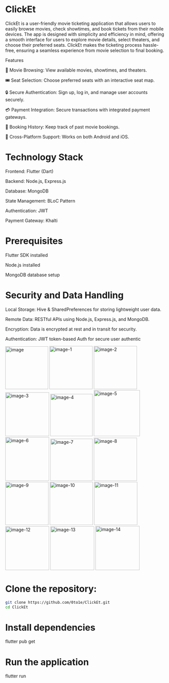 # ClickEt

ClickEt is a user-friendly movie ticketing application that allows users to easily browse movies, check showtimes, and book tickets from their mobile devices. The app is designed with simplicity and efficiency in mind, offering a smooth interface for users to explore movie details, select theaters, and choose their preferred seats. ClickEt makes the ticketing process hassle-free, ensuring a seamless experience from movie selection to final booking.

Features

📌 Movie Browsing: View available movies, showtimes, and theaters.

🎟️ Seat Selection: Choose preferred seats with an interactive seat map.

🔒 Secure Authentication: Sign up, log in, and manage user accounts securely.

💳 Payment Integration: Secure transactions with integrated payment gateways.

🔄 Booking History: Keep track of past movie bookings.

📱 Cross-Platform Support: Works on both Android and iOS.

# Technology Stack

Frontend: Flutter (Dart)

Backend: Node.js, Express.js

Database: MongoDB

State Management: BLoC Pattern

Authentication: JWT

Payment Gateway: Khalti

# Prerequisites

Flutter SDK installed

Node.js installed

MongoDB database setup

# Security and Data Handling

Local Storage: Hive & SharedPreferences for storing lightweight user data.

Remote Data: RESTful APIs using Node.js, Express.js, and MongoDB.

Encryption: Data is encrypted at rest and in transit for security.

Authentication: JWT token-based Auth for secure user authentic

<img width="135" alt="image" src="https://github.com/user-attachments/assets/fcb7b8c6-bd57-4166-8f4e-ec71f04f0405" />
<img width="136" alt="image-1" src="https://github.com/user-attachments/assets/038d0800-5abc-40b0-9248-e74fbb542d8f" />
<img width="136" alt="image-2" src="https://github.com/user-attachments/assets/f882cbd0-7dfe-425f-b678-852a8276d9cc" />
<img width="138" alt="image-3" src="https://github.com/user-attachments/assets/09413481-c2b2-4a4f-b57a-025d35913a48" />
<img width="133" alt="image-4" src="https://github.com/user-attachments/assets/79fa97c5-7103-43eb-b100-4b227067a4c2" />
<img width="145" alt="image-5" src="https://github.com/user-attachments/assets/3c8eeda5-b5e3-43c6-987e-2bef6ecf1b59" />
<img width="138" alt="image-6" src="https://github.com/user-attachments/assets/7743115e-d9ef-4949-bda2-dd6076141f2b" />
<img width="133" alt="image-7" src="https://github.com/user-attachments/assets/bdf61ce4-97c4-44aa-ba1b-81d4bf5567d7" />
<img width="136" alt="image-8" src="https://github.com/user-attachments/assets/d1ccf586-606a-4237-b45c-5cf0f8db00eb" />
<img width="136" alt="image-9" src="https://github.com/user-attachments/assets/246bb832-acc6-472e-a404-a63ede7ecc0b" />
<img width="136" alt="image-10" src="https://github.com/user-attachments/assets/8d534e98-816d-4f8f-9323-8855627c6a24" />
<img width="136" alt="image-11" src="https://github.com/user-attachments/assets/61445db1-8027-49dd-8b03-8c427aecc842" />
<img width="138" alt="image-12" src="https://github.com/user-attachments/assets/9070fb42-eeb8-4ae9-a50e-9dd67d4c21ce" />
<img width="138" alt="image-13" src="https://github.com/user-attachments/assets/65979221-0cf9-4841-9a6f-f7e082462ecb" />
<img width="139" alt="image-14" src="https://github.com/user-attachments/assets/4ec1aa56-7bf0-47e2-aebc-6b8735c06190" />

# Clone the repository:
```bash
git clone https://github.com/0to1e/ClickEt.git
cd ClickEt
```

# Install dependencies

flutter pub get

# Run the application

flutter run
